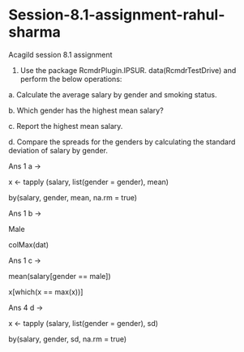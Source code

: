 # Session-8.1-assignment-rahul-sharma
Acagild session 8.1 assignment

1. Use the package RcmdrPlugin.IPSUR.
data(RcmdrTestDrive)
and perform the below operations:

a. Calculate the average salary by gender and smoking status.

b. Which gender has the highest mean salary?

c. Report the highest mean salary.

d. Compare the spreads for the genders by calculating the standard deviation of salary by gender.

Ans 1 a ->

x <- tapply (salary, list(gender = gender), mean)

by(salary, gender, mean, na.rm = true)

Ans 1 b ->

Male

colMax(dat)

Ans 1 c ->

mean(salary[gender == male])

x[which(x == max(x))]

Ans 4 d ->

x <- tapply (salary, list(gender = gender), sd)

by(salary, gender, sd, na.rm = true)
